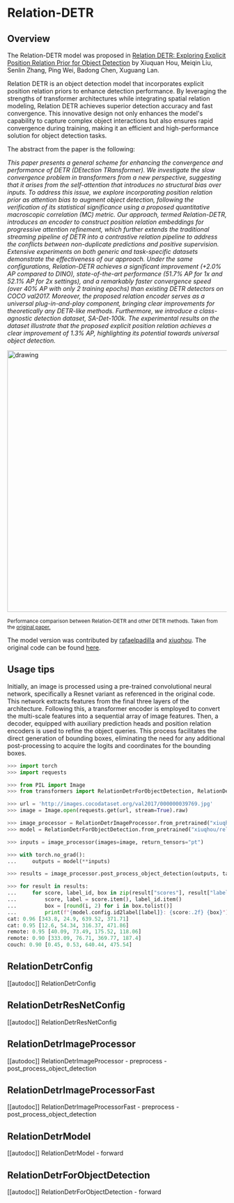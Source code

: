 <!--Copyright 2024 The HuggingFace Team. All rights reserved.

Licensed under the Apache License, Version 2.0 (the "License"); you may not use this file except in compliance with
the License. You may obtain a copy of the License at

http://www.apache.org/licenses/LICENSE-2.0

Unless required by applicable law or agreed to in writing, software distributed under the License is distributed on
an "AS IS" BASIS, WITHOUT WARRANTIES OR CONDITIONS OF ANY KIND, either express or implied. See the License for the
specific language governing permissions and limitations under the License.

⚠️ Note that this file is in Markdown but contain specific syntax for our doc-builder (similar to MDX) that may not be
rendered properly in your Markdown viewer.

-->

# Relation-DETR

## Overview


The Relation-DETR model was proposed in [Relation DETR: Exploring Explicit Position Relation Prior for Object Detection](https://arxiv.org/abs/2407.11699v1) by Xiuquan Hou, Meiqin Liu, Senlin Zhang, Ping Wei, Badong Chen, Xuguang Lan.

Relation DETR is an object detection model that incorporates explicit position relation priors to enhance detection performance. By leveraging the strengths of transformer architectures while integrating spatial relation modeling, Relation DETR achieves superior detection accuracy and fast convergence. This innovative design not only enhances the model's capability to capture complex object interactions but also ensures rapid convergence during training, making it an efficient and high-performance solution for object detection tasks.

The abstract from the paper is the following:

*This paper presents a general scheme for enhancing the convergence and performance of DETR (DEtection TRansformer). We investigate the slow convergence problem in transformers from a new perspective, suggesting that it arises from the self-attention that introduces no structural bias over inputs. To address this issue, we explore incorporating position relation prior as attention bias to augment object detection, following the verification of its statistical significance using a proposed quantitative macroscopic correlation (MC) metric. Our approach, termed Relation-DETR, introduces an encoder to construct position relation embeddings for progressive attention refinement, which further extends the traditional streaming pipeline of DETR into a contrastive relation pipeline to address the conflicts between non-duplicate predictions and positive supervision. Extensive experiments on both generic and task-specific datasets demonstrate the effectiveness of our approach. Under the same configurations, Relation-DETR achieves a significant improvement (+2.0% AP compared to DINO), state-of-the-art performance (51.7% AP for 1x and 52.1% AP for 2x settings), and a remarkably faster convergence speed (over 40% AP with only 2 training epochs) than existing DETR detectors on COCO val2017. Moreover, the proposed relation encoder serves as a universal plug-in-and-play component, bringing clear improvements for theoretically any DETR-like methods. Furthermore, we introduce a class-agnostic detection dataset, SA-Det-100k. The experimental results on the dataset illustrate that the proposed explicit position relation achieves a clear improvement of 1.3% AP, highlighting its potential towards universal object detection.*

<img src="https://raw.githubusercontent.com/xiuqhou/Relation-DETR/refs/heads/main/images/convergence_curve.png"
alt="drawing" width="600"/>

<small> Performance comparison between Relation-DETR and other DETR methods. Taken from the <a href="https://arxiv.org/abs/2407.11699">original paper.</a> </small>

The model version was contributed by [rafaelpadilla](https://huggingface.co/rafaelpadilla) and [xiuqhou](https://github.com/xiuqhou). The original code can be found [here](https://github.com/xiuqhou/Relation-DETR/).


## Usage tips

Initially, an image is processed using a pre-trained convolutional neural network, specifically a Resnet variant as referenced in the original code. This network extracts features from the final three layers of the architecture. Following this, a transformer encoder is employed to convert the multi-scale features into a sequential array of image features. Then, a decoder, equipped with auxiliary prediction heads and position relation encoders is used to refine the object queries. This process facilitates the direct generation of bounding boxes, eliminating the need for any additional post-processing to acquire the logits and coordinates for the bounding boxes.

```py
>>> import torch
>>> import requests

>>> from PIL import Image
>>> from transformers import RelationDetrForObjectDetection, RelationDetrImageProcessor

>>> url = 'http://images.cocodataset.org/val2017/000000039769.jpg'
>>> image = Image.open(requests.get(url, stream=True).raw)

>>> image_processor = RelationDetrImageProcessor.from_pretrained("xiuqhou/relation-detr-resnet50")
>>> model = RelationDetrForObjectDetection.from_pretrained("xiuqhou/relation-detr-resnet50")

>>> inputs = image_processor(images=image, return_tensors="pt")

>>> with torch.no_grad():
...     outputs = model(**inputs)

>>> results = image_processor.post_process_object_detection(outputs, target_sizes=torch.tensor([(image.height, image.width)]), threshold=0.3)

>>> for result in results:
...     for score, label_id, box in zip(result["scores"], result["labels"], result["boxes"]):
...         score, label = score.item(), label_id.item()
...         box = [round(i, 2) for i in box.tolist()]
...         print(f"{model.config.id2label[label]}: {score:.2f} {box}")
cat: 0.96 [343.8, 24.9, 639.52, 371.71]
cat: 0.95 [12.6, 54.34, 316.37, 471.86]
remote: 0.95 [40.09, 73.49, 175.52, 118.06]
remote: 0.90 [333.09, 76.71, 369.77, 187.4]
couch: 0.90 [0.45, 0.53, 640.44, 475.54]
```

## RelationDetrConfig

[[autodoc]] RelationDetrConfig

## RelationDetrResNetConfig

[[autodoc]] RelationDetrResNetConfig

## RelationDetrImageProcessor

[[autodoc]] RelationDetrImageProcessor
    - preprocess
    - post_process_object_detection

## RelationDetrImageProcessorFast

[[autodoc]] RelationDetrImageProcessorFast
    - preprocess
    - post_process_object_detection

## RelationDetrModel

[[autodoc]] RelationDetrModel
    - forward

## RelationDetrForObjectDetection

[[autodoc]] RelationDetrForObjectDetection
    - forward
